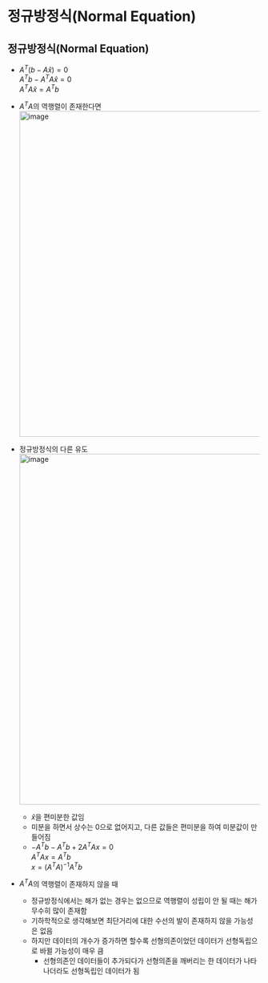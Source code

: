 # 정규방정식(Normal Equation)

## 정규방정식(Normal Equation)

- $A^T(b - A\hat x) = 0$ <br/>
  $A^Tb - A^TA\hat x = 0$ <br/>
  $A^TA\hat x = A^Tb$
- $A^TA$의 역행렬이 존재한다면 <br/>
  <img width="650" alt="image" src="https://github.com/y100861/Linear_Algebra/assets/107607076/17fbd351-1be8-4fec-95e7-2724995b7f84"> <br/>
 
- 정규방정식의 다른 유도 <br/>
  <img width="700" alt="image" src="https://github.com/y100861/Linear_Algebra/assets/107607076/f6f07b12-c880-4a16-bab2-068bebe55dc6"> <br/>
  - $\hat x$을 편미분한 값임
  - 미분을 하면서 상수는 0으로 없어지고, 다른 값들은 편미분을 하여 미분값이 만들어짐
  - $-A^Tb - A^Tb + 2A^TAx = 0$ <br/>
    $A^TAx = A^Tb$ <br/>
    $x = (A^TA)^{-1}A^Tb$

- $A^TA$의 역행렬이 존재하지 않을 때 <br/>
  - 정규방정식에서는 해가 없는 경우는 없으므로 역행렬이 성립이 안 될 때는 해가 무수히 많이 존재함
  - 기하학적으로 생각해보면 최단거리에 대한 수선의 발이 존재하지 않을 가능성은 없음
  - 하지만 데이터의 개수가 증가하면 할수록 선형의존이었던 데이터가 선형독립으로 바뀔 가능성이 매우 큼
    - 선형의존인 데이터들이 추가되다가 선형의존을 깨버리는 한 데이터가 나타나더라도 선형독립인 데이터가 됨
